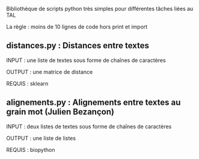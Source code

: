 Bibliothèque de scripts python très simples pour différentes tâches liées au TAL

La règle : moins de 10 lignes de code hors print et import


## distances.py : Distances entre textes

INPUT  : une liste de textes sous forme de chaînes de caractères

OUTPUT : une matrice de distance

REQUIS : sklearn

## alignements.py : Alignements entre textes au grain mot (Julien Bezançon)

INPUT : deux listes de textes sous forme de chaînes de caractères

OUTPUT : une liste de listes

REQUIS : biopython
